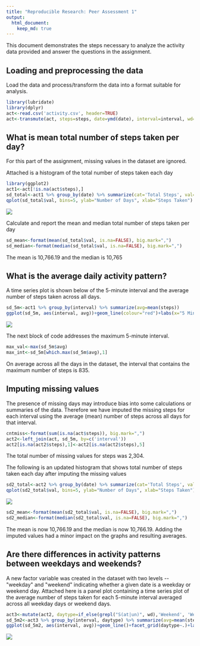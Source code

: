 ```yaml
---
title: "Reproducible Research: Peer Assessment 1"
output: 
  html_document:
    keep_md: true
---
```




This document demonstrates the steps necessary to analyze the activity data provided and answer the questions in the assignment. 

## Loading and preprocessing the data
Load the data and process/transform the data into a format suitable for analysis.

```r
library(lubridate)
library(dplyr)
act<-read.csv('activity.csv', header=TRUE)
act<-transmute(act, steps=steps, date=ymd(date), interval=interval, wd=weekdays(date))
```

## What is mean total number of steps taken per day?
For this part of the assignment, missing values in the dataset are ignored.

Attached is a histogram of the total number of steps taken each day

```r
library(ggplot2)
act1<-act[!is.na(act$steps),]
sd_total<-act1 %>% group_by(date) %>% summarize(cat='Total Steps', val=sum(steps))
qplot(sd_total$val, bins=5, ylab="Number of Days", xlab="Steps Taken")
```

![](PA1_template_files/figure-html/unnamed-chunk-2-1.png)<!-- -->

Calculate and report the mean and median total number of steps taken per day

```r
sd_mean<-format(mean(sd_total$val, is.na=FALSE), big.mark=",")
sd_median<-format(median(sd_total$val, is.na=FALSE), big.mark=",")
```
The mean is 10,766.19 and the median is 10,765

## What is the average daily activity pattern?
A time series plot is shown below of the 5-minute interval and the average number of steps taken across all days.

```r
sd_5m<-act1 %>% group_by(interval) %>% summarize(avg=mean(steps))
ggplot(sd_5m, aes(interval, avg))+geom_line(colour="red")+labs(x="5 Minute Interval", y="Average Number of Steps")+theme_light()
```

![](PA1_template_files/figure-html/unnamed-chunk-4-1.png)<!-- -->

The next block of code addresses the maximum 5-minute interval. 

```r
max_val<-max(sd_5m$avg)
max_int<-sd_5m[which.max(sd_5m$avg),1]
```
On average across all the days in the dataset, the interval that contains the maximum number of steps is 835.

## Imputing missing values
The presence of missing days may introduce bias into some calculations or summaries of the data. Therefore we have imputed the missing steps for each interval using the average (mean) number of steps across all days for that interval.

```r
cntmiss<-format(sum(is.na(act$steps)), big.mark=",")
act2<-left_join(act, sd_5m, by=c('interval'))
act2[is.na(act2$steps),1]<-act2[is.na(act2$steps),5]
```
The total number of missing values for steps was 2,304.

The following is an updated histogram that shows total number of steps taken each day after imputing the missing values

```r
sd2_total<-act2 %>% group_by(date) %>% summarize(cat='Total Steps', val=sum(steps))
qplot(sd2_total$val, bins=5, ylab="Number of Days", xlab="Steps Taken")
```

![](PA1_template_files/figure-html/unnamed-chunk-7-1.png)<!-- -->

```r
sd2_mean<-format(mean(sd2_total$val, is.na=FALSE), big.mark=",")
sd2_median<-format(median(sd2_total$val, is.na=FALSE), big.mark=",")
```
The mean is now 10,766.19 and the median is now 10,766.19. Adding the imputed values had a minor impact on the graphs and resulting averages. 

## Are there differences in activity patterns between weekdays and weekends?
A new factor variable was created in the dataset with two levels -- "weekday" and "weekend" indicating whether a given date is a weekday or weekend day. 
Attached here is a panel plot containing a time series plot of the average number of steps taken for each 5-minute interval averaged across all weekday days or weekend days. 

```r
act3<-mutate(act2, daytype=if_else(grepl("S(at|un)", wd),'Weekend', 'Weekday'))
sd_5m2<-act3 %>% group_by(interval, daytype) %>% summarize(avg=mean(steps))
ggplot(sd_5m2, aes(interval, avg))+geom_line()+facet_grid(daytype~.)+labs(x="5 Minute Interval", y="Average Number of Steps")+theme_light()
```

![](PA1_template_files/figure-html/unnamed-chunk-8-1.png)<!-- -->

